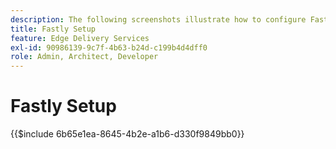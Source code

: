 ```yaml
---
description: The following screenshots illustrate how to configure Fastly to deliver content. Essential settings are marked with a red circle.
title: Fastly Setup
feature: Edge Delivery Services
exl-id: 90986139-9c7f-4b63-b24d-c199b4d4dff0
role: Admin, Architect, Developer
---
```

# Fastly Setup

{{$include 6b65e1ea-8645-4b2e-a1b6-d330f9849bb0}}

